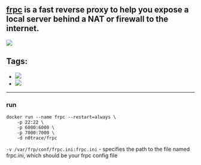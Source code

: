 ## [frpc](https://github.com/fatedier/frp) is a fast reverse proxy to help you expose a local server behind a NAT or firewall to the internet.

[![](https://images.microbadger.com/badges/image/n0trace/frpc.svg)](https://microbadger.com/images/n0trace/frpc "Get your own image badge on microbadger.com")


## Tags:
* [![](https://images.microbadger.com/badges/version/n0trace/frpc.svg)](https://microbadger.com/images/n0trace/frpc "Get your own version badge on microbadger.com")
* [![](https://images.microbadger.com/badges/version/n0trace/frpc:aarch64.svg)](https://microbadger.com/images/n0trace/frpc:aarch64 "Get your own version badge on microbadger.com")

---
### run

```
docker run --name frpc --restart=always \
	-p 22:22 \
	-p 6000:6000 \
	-p 7000:7000 \
	-d n0trace/frpc
```

`-v /var/frp/conf/frpc.ini:frpc.ini` -  specifies the path to the file named frpc.ini, which should be your frpc config file